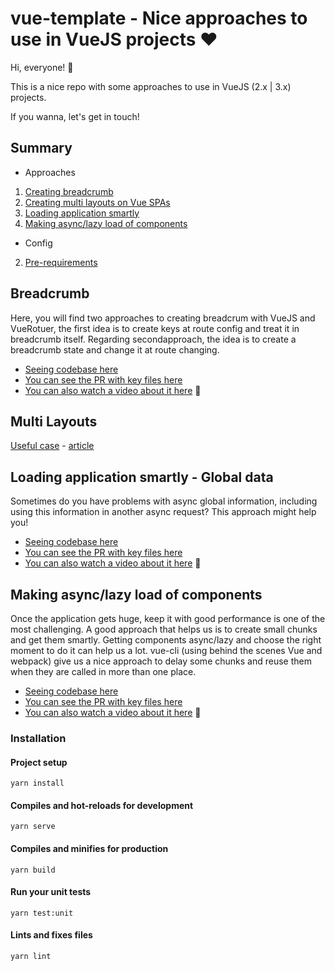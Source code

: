 # vue-template - Nice approaches to use in VueJS projects ❤️

Hi, everyone! 👋

This is a nice repo with some approaches to use in VueJS (2.x | 3.x) projects.

If you wanna, let's get in touch!

## Summary

- Approaches

1. [Creating breadcrumb](#Breadcrumb)
2. [Creating multi layouts on Vue SPAs](Multi-Layouts)
3. [Loading application smartly](#Loading-application-smartly---Global-data)
4. [Making async/lazy load of components](#Making-async/lazy-load-of-components)

- Config

2. [Pre-requirements](#Installation)

## Breadcrumb

Here, you will find two approaches to creating breadcrum with VueJS and VueRotuer, the first idea is to create keys at route config and treat it in breadcrumb itself. Regarding secondapproach, the idea is to create a breadcrumb state and change it at route changing.

- [Seeing codebase here](https://github.com/open-ish/vue2-template/tree/feat/add-breadcrumb)
- [You can see the PR with key files here](https://github.com/open-ish/vue2-template/pull/1/files)
- [You can also watch a video about it here](https://youtu.be/6G2fM9r8fJs) 🎥

## Multi Layouts

[Useful case](https://github.com/open-ish/nutris) - [article](https://dev.to/tassiofront/criando-multi-layouts-em-spa-s-vue-2-x-ou-3-x-5dfm)

## Loading application smartly - Global data

Sometimes do you have problems with async global information, including using this information in another async request? This approach might help you!

- [Seeing codebase here](https://github.com/open-ish/vue2-template/tree/feat/sensible-data-first/src)
- [You can see the PR with key files here](https://github.com/open-ish/vue2-template/pull/2/files)
- [You can also watch a video about it here](https://youtu.be/WZu4SE_Her0) 🎥

## Making async/lazy load of components

Once the application gets huge, keep it with good performance is one of the most challenging. A good approach that helps us is to create small chunks and get them smartly. Getting components async/lazy and choose the right moment to do it can help us a lot. vue-cli (using behind the scenes Vue and webpack) give us a nice approach to delay some chunks and reuse them when they are called in more than one place.


- [Seeing codebase here](https://github.com/open-ish/vue2-template/tree/chore/async-components/src)
- [You can see the PR with key files here](https://github.com/open-ish/vue2-template/pull/3/files)
- [You can also watch a video about it here](https://youtu.be/eCuiqTBjviQ) 🎥

### Installation

#### Project setup

```
yarn install
```

#### Compiles and hot-reloads for development

```
yarn serve
```

#### Compiles and minifies for production

```
yarn build
```

#### Run your unit tests

```
yarn test:unit
```

#### Lints and fixes files

```
yarn lint
```
